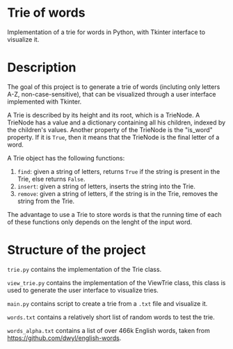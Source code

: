 # Trie of words

Implementation of a trie for words in Python, with Tkinter interface to visualize it.

# Description

The goal of this project is to generate a trie of words (incluting only letters A-Z, non-case-sensitive), that can be visualized through a user interface implemented with Tkinter.

A Trie is described by its height and its root, which is a TrieNode. A TrieNode has a value and a dictionary containing all his children, indexed by the children's values. Another property of the TrieNode is the "is_word" property. If it is `True`, then it means that the TrieNode is the final letter of a word.

A Trie object has the following functions:

1. `find`: given a string of letters, returns `True` if the string is present in the Trie, else returns `False`.
2. `insert`: given a string of letters, inserts the string into the Trie. 
3. `remove`: given a string of letters, if the string is in the Trie, removes the string from the Trie.

The advantage to use a Trie to store words is that the running time of each of these functions only depends on the lenght of the input word.


# Structure of the project

`trie.py` contains the implementation of the Trie class.

`view_trie.py` contains the implementation of the ViewTrie class, this class is used to generate the user interface to visualize tries.

`main.py` contains script to create a trie from a `.txt` file and visualize it. 

`words.txt` contains a relatively short list of random words to test the trie.

`words_alpha.txt` contains a list of over 466k English words, taken from https://github.com/dwyl/english-words.